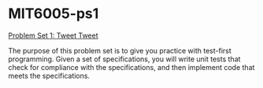 # MIT6005-ps1 
<a href="https://ocw.mit.edu/ans7870/6/6.005/s16/psets/ps1/">Problem Set 1: Tweet Tweet</a>

The purpose of this problem set is to give you practice with test-first programming. 
Given a set of specifications, you will write unit tests that check for compliance with the specifications, 
and then implement code that meets the specifications.
